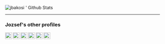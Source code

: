 <img align="left" alt="jbakosi ' Github Stats" src="https://github-readme-stats.vercel.app/api?username=jbakosi&show_icons=true&hide_border=true" />

<br />

---

### Jozsef's other profiles

[<img align="left" alt="jbakosi | LinkedIn" width="22px" src="https://cdn.jsdelivr.net/npm/simple-icons@v3/icons/linkedin.svg" />](https://www.linkedin.com/in/jbakosi/)
[<img align="left" alt="jbakosi | ORCID" width="22px" src="https://cdn.jsdelivr.net/npm/simple-icons@v3/icons/orcid.svg" />](https://orcid.org/0000-0002-0604-5555)
[<img align="left" alt="jbakosi | Google Scholar" width="22px" src="https://cdn.jsdelivr.net/npm/simple-icons@v3/icons/googlescholar.svg" />](https://scholar.google.com/citations?user=PqUWW90AAAAJ&hl=en)
[<img align="left" alt="jbakosi | ResearchGate" width="22px" src="https://cdn.jsdelivr.net/npm/simple-icons@v3/icons/researchgate.svg" />](https://www.researchgate.net/profile/Jozsef_Bakosi)
[<img align="left" alt="jbakosi | publons" width="22px" src="https://cdn.jsdelivr.net/npm/simple-icons@v3/icons/publons.svg" />](https://publons.com/researcher/2226632/jozsef-bakosi/)
[<img align="left" alt="jbakosi | LANL" width="22px" src="https://lanl.gov/favicon.ico" />](https://www.lanl.gov/search-capabilities/profiles/jozsef-bakosi.shtml)
